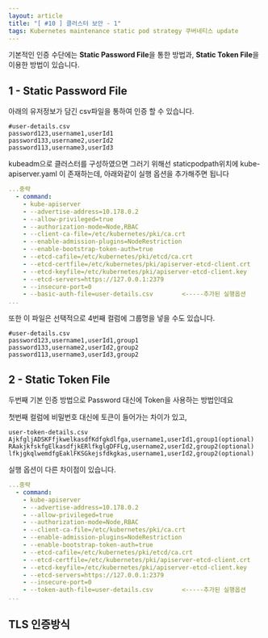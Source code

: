 ```yaml
---
layout: article
title: "[ #10 ] 클러스터 보안 - 1"
tags: Kubernetes maintenance static pod strategy 쿠버네티스 update
---
```


기본적인 인증 수단에는 **Static Password File**을 통한 방법과, **Static Token File**을 이용한 방법이 있습니다.



## 1 - Static Password File


아래의 유저정보가 담긴 csv파일을 통하여 인증 할 수 있습니다.
~~~
#user-details.csv
password123,username1,userId1
password133,username2,userId2
password113,username3,userId3 
~~~


kubeadm으로 클러스터를 구성하였으면 
그러기 위해선 staticpodpath위치에 kube-apiserver.yaml 이 존재하는데, 아래와같이 실행 옵션을 추가해주면 됩니다
~~~yaml
...중략
  - command:
    - kube-apiserver
    - --advertise-address=10.178.0.2
    - --allow-privileged=true
    - --authorization-mode=Node,RBAC
    - --client-ca-file=/etc/kubernetes/pki/ca.crt
    - --enable-admission-plugins=NodeRestriction
    - --enable-bootstrap-token-auth=true
    - --etcd-cafile=/etc/kubernetes/pki/etcd/ca.crt
    - --etcd-certfile=/etc/kubernetes/pki/apiserver-etcd-client.crt
    - --etcd-keyfile=/etc/kubernetes/pki/apiserver-etcd-client.key
    - --etcd-servers=https://127.0.0.1:2379
    - --insecure-port=0
    - --basic-auth-file=user-details.csv        <-----추가된 실행옵션
...
~~~


또한 이 파일은 선택적으로 4번째 컬럼에 그룹명을 넣을 수도 있습니다.
~~~
#user-details.csv 
password123,username1,userId1,group1
password133,username2,userId2,group2
password113,username3,userId3,group2
~~~

## 2 - Static Token File 

두번째 기본 인증 방법으로 Password 대신에 Token을 사용하는 방법인데요

첫번째 컬럼에 비밀번호 대신에 토큰이 들어가는 차이가 있고,
~~~
user-token-details.csv
AjkfgljADSKFfjkwelkasdfKdfgkdlfga,username1,userId1,group1(optional)
RAakjkfskfgElkasdfjkERlfkglgDFFLg,username2,userId2,group2(optional)
lfkjgkqlwemdfgEaklFKSGkejsfdkgkas,username1,userId2,group2(optional)
~~~

실행 옵션이 다른 차이점이 있습니다.

~~~yaml
...중략
  - command:
    - kube-apiserver
    - --advertise-address=10.178.0.2
    - --allow-privileged=true
    - --authorization-mode=Node,RBAC
    - --client-ca-file=/etc/kubernetes/pki/ca.crt
    - --enable-admission-plugins=NodeRestriction
    - --enable-bootstrap-token-auth=true
    - --etcd-cafile=/etc/kubernetes/pki/etcd/ca.crt
    - --etcd-certfile=/etc/kubernetes/pki/apiserver-etcd-client.crt
    - --etcd-keyfile=/etc/kubernetes/pki/apiserver-etcd-client.key
    - --etcd-servers=https://127.0.0.1:2379
    - --insecure-port=0
    - --token-auth-file=user-details.csv        <-----추가된 실행옵션
...
~~~

## TLS 인증방식